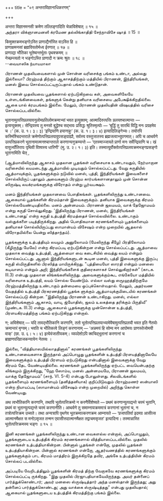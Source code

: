 +++
title = "०९ अन्तराविज्ञानाधिकरणम्"

+++

अन्तरा विज्ञानमनसी क्रमेण तल्लिङ्गादिति चेन्नाविशेषात् ॥ १५ ॥  
அந்தரா விக்ஞானமனஸீ க்ரமேண தல்லிங்காதிதி சேந்நாவிசே ஷாத் ॥ 15 ॥

किमुक्तक्रमभङ्गोऽस्ति प्राणाद्यैर्नास्ति वाऽस्ति हि ॥  
प्राणाक्षमनसां ब्रह्मवियतोर्मध्य ईरणात् ॥ १७ ॥  
प्राणाद्या भौतिका भूतेष्वन्तर्भूताः पृथक्क्रमम् ॥  
नेच्छन्त्यतो न भङ्गोऽस्ति प्राणादौ न क्रमः श्रुतः ॥ १८ ॥  
--வையாஸிக ந்யாயமாலா

பிராணன் முதலியவைகளால் முன் சொன்ன வரிசைக்கு பங்கம் உண்டா, அல்லது இல்லையா?
பிரஹ்மத் திற்கும் ஆகாசத்திற்கும் மத்தியில் பிராணன், இந்திரியங்கள், மனஸ்
இவை சொல்லப்பட்டிருப்பதால் பங்கம் உண்டுதான்.

பிராணன் முதலியவை பூதங்களால் ஏற்படுகிறவை கள், அவைகளிலேயே உள்ளடங்கினவைகள்,
தங்களுக் கென்று தனியாக வரிசையை அபேக்ஷிக்கிறதில்லை. ஆகை யால் க்ரமபங்கம்
இல்லை. மேலும், பிராணன் முதலியதின் விஷயத்தில் வரிசை சொல்லப்படவில்லை.

भूतानामुत्पत्तिप्रलयावनुलोमप्रतिलोमक्रमाभ्यां भवत इत्युक्तम्;
आत्मादिरुत्पत्तिः प्रलयश्चात्मान्तः — इत्यप्युक्तम्। सेन्द्रियस्य तु
मनसो बुद्धेश्च सद्भावः प्रसिद्धः श्रुतिस्मृत्योः — ‘बुद्धिं तु सारथिं
विद्धि मनः प्रग्रहमेव च ।’ (क. उ. १। ३। ३) ‘इन्द्रियाणि हयानाहुः’ (क.
उ. १। ३। ४) इत्यादिलिङ्गेभ्यः। तयोरपि कस्मिंश्चिदन्तराले
क्रमेणोत्पत्तिप्रलयावुपसङ्ग्राह्यौ, सर्वस्य वस्तुजातस्य
ब्रह्मजत्वाभ्युपगमात्। अपि च आथर्वणे उत्पत्तिप्रकरणे
भूतानामात्मनश्चान्तराले करणान्यनुक्रम्यन्ते — ‘एतस्माज्जायते प्राणो मनः
सर्वेन्द्रियाणि च। खं वायुर्ज्योतिरापः पृथिवी विश्वस्य धारिणी’ (मु. उ.
२। १। ३) इति। तस्मात्पूर्वोक्तोत्पत्तिप्रलयक्रमभङ्गप्रसङ्गो
भूतानामिति चेत् ,

(ஆத்மாவிலிருந்து ஆகாசம் முதலான பூதங்கள் வரிசையாக உண்டாவதும், நேர்மாறான
வரிசையில் லயமடைந்து ஆத்மாவில் முடிவதும் சொல்லப்பட்டது. வேறு சுருதியில்
ஆத்மாவுக்கும், பூதங்களுக்கும் நடுவில் மனஸ், புத்தி, இந்திரியங்கள்
இவைகளைச் சொல்லியிருப் பதாலும் அவைகளும் பிரஹ்ம கார்யங்களானதாலும் முன்
சொன்ன ஸிருஷ்டி லயக்ரமங்களுக்கு விரோதம் என்று பூர்வபக்ஷம்.

மனம் இந்திரியங்கள் முதலானவை பௌதிகங்கள். பூதங்களிலிருந்து உண்டானவை.
ஆகையால் பூதங்களின் கிரமம்தான் இவைகளுக்கும். தனியாக இவைகளுக்கு கிரமம்
சொல்லவேண்டியதில்லை. மனம் அன்னமயம். பிராணன் ஜலமயம், வாக் தேஜோமயம் என்று
சுருதி சொல்லுகிறது. 'இதிலிருந்து பிராணன், மனஸ், இந்திரியங்கள் உண்டானது’
என்ற சுருதி உத்பத்தி கிரமத்தைச் சொல்லவில்லை. உண்டாகும் வஸ்துக்களை
படித்திருக்கிறது. அதில் பௌதிகமான கரணங்களையும் பூதங்களையும் தனியாகச்
சொல்லியிருப்பது ஸாமான்யம் விசேஷம் என்ற முறையில் ஆதலால் விரோதமில்லை
யென்று ஸித்தாந்தம்).

பூதங்களுக்கு உத்பத்தியும் லயமும் அனுலோமம் (மேலிருந்து கீழே) பிரதிலோமம்
(கீழிருந்து மேலே) என்ற கிரமப்படி ஏற்படுகின்றன என்று சொல்லப்பட்டது.
ஆத்மாவை முதலாக வைத்து உத்பத்தி, ஆத்மாைை வை கடைசியில் வைத்து லயம் என்றும்
சொல்லப்பட்டது. ஆனால் இந்திரியங்களுடன் கூடின மனஸ், புத்தி இவைகளுக்கு
இருப்பு சுருதி ஸ்மிருதிகளில் பிரஸித்த மாயிருக்கிறது. "புத்தியையோ ஸாரதி
என்றும் மனஸை கடிவாளம் என்றும் அறி; இந்திரியங்களைக் குதிரைகளாகச்
சொல்லுகிறார்கள்" (காடக. III.3) என்பது முதலான லிங்கங்களிலிருந்து.
அவைகளுக்கும்கூட எங்கேயோ மத்தியில் வரிசையாக உத்பத்தி, லயம் சொல்ல
வேண்டும். எல்லா வஸ்து ஸமூஹத்திற்குமே பிரஹ்மத்திலிருந்து உண்டாகும்
தன்மையை ஒப்புக்கொள்வதால். மேலும், அதர்வண வேதத்தில் உத்பத்தி பிரகரணத்தில்
பூதங்க ளுக்கும் ஆத்மாவுக்குமிடையில் கரணங்கள் சொல்லப்படு கின்றன.
“இதிலிருந்து பிராணன் உண்டாகிறது. மனஸ், எல்லா இந்திரியங்களும் ஆகாசம்,
வாயு, ஜ்யோதிஸ், ஜலம் உலகத்தை தரிக்கும் பிருதிவீ” (முண்டக. III.3) என்று.
ஆகையால் பூதங்களுக்கு முன்சொன்ன உத்பத்தி, பிரளயகிரமத்திற்கு பங்கம்
ஏற்படுகிறது என்றால்.

न; अविशेषात् — यदि तावद्भौतिकानि करणानि, ततो
भूतोत्पत्तिप्रलयाभ्यामेवैषामुत्पत्तिप्रलयौ भवत इति नैतयोः क्रमान्तरं
मृग्यम्। भवति च भौतिकत्वे लिङ्गं करणानाम् — ‘अन्नमयं हि सोम्य मन आपोमयः
प्राणस्तेजोमयी वाक्’ (छा. उ. ६। ५। ४) इत्येवंजातीयकम्। व्यपदेशोऽपि
क्वचिद्भूतानां करणानां च ब्राह्मणपरिव्राजकन्यायेन नेतव्यः ।

இல்லை, “வித்தியாஸமில்லாததினால்” கரணங்கள் பூதங்களிலிருந்து உண்டானவைகளாக
இருந்தால் அப்பொழுது பூதங்களின் உத்பத்தி பிரளயத்தினாலேயே இவைகளுக்கும்
உத்பத்தி பிரளயம் ஏற்படுகிறது என்பதினால் இவைகளுக்கு வேறு கிரமம் தேட
வேண்டியதில்லை. கரணங்கள் பூதங்களிலிருந்து ஏற்பட்ட வையென்பதற்கு லிங்கமும்
இருக்கிறது, “ஹே ஸோம்ய, மனஸ் அன்னமயமே, பிராணன் ஜலமயம், வாக்கு தேஜோமயம்”
(சாந். VI. 5-4) என்பது போலுள்ளது. சிலவிடங்களில் பூதங்களையும்
கரணங்களையும் (தனித்தனியாக) குறிப்பிடுவதும் பிராஹ்மணர் ஸன்யாஸி என்ற
நியாயப்படி (ஸாமான்யம் விசேஷம் என்ற முறையில்) அறிந்து கொள்ள வேண்டியது.

अथ त्वभौतिकानि करणानि, तथापि भूतोत्पत्तिक्रमो न करणैर्विशेष्यते — प्रथमं
करणान्युत्पद्यन्ते चरमं भूतानि, प्रथमं वा भूतान्युत्पद्यन्ते चरमं
करणानीति। आथर्वणे तु समाम्नायक्रममात्रं करणानां भूतानां च, न
तत्रोत्पत्तिक्रम उच्यते। तथा अन्यत्रापि पृथगेव भूतक्रमात्करणक्रम
आम्नायते — ‘प्रजापतिर्वा इदमग्र आसीत्स आत्मानमैक्षत स मनोऽसृजत तन्मन
एवासीत्तदात्मानमैक्षत तद्वाचमसृजत’ इत्यादिना। तस्मान्नास्ति
भूतोत्पत्तिक्रमस्य भङ्गः ॥ १५ ॥

இனி கரணங்கள் பூதங்களிலிருந்து உண்டான வைகளல்ல என்றால், அப்பொழுதும்,
பூதங்களுடைய உத்பத்திக் கிரமம் கரணங்களால் வித்தியாஸப்படவில்லை. முதலில்
கரணங்கள் உத்பத்தியாகின்றன. பின்னால் பூதங்கள் என்றோ, முதலில் பூதங்கள்
உத்பத்தியாகின்றன. பின்னால் கரணங்கள் என்றோ, ஆதர்வணத்தில் கரணங்களுக்கும்
பூதங்களுக்கும் பாட கிரமம் மாத்திரம் இருக்கிறதே தவிர, அங்கே உத்பத்தியின்
கிரமம் சொல்லப் படவில்லை.

அப்படியே வேறிடத்திலும் பூதங்களின் கிரமத் திற்கு வேறாகவே கரணங்களுக்கு
கிரமம் சொல்லப்பட்டி ருக்கிறது. "இது முதலில் பிரஜாபதியாகவேயிருந்தது. அவர்
தன்னைப் பார்த்துக்கொண்டார்; அவர் மனஸை ஸ்ருஷ்டித்தார் அந்த மனஸ்தான்
இருந்தது; அது தன்னைப் பார்த்துக்கொண்டது; அது வாக்கை ஸ்ருஷ்டித்தது”
என்பது முதலியதால்; ஆகையால் பூதங்களுடைய உத்பத்திக் கிரமத்திற்கு பங்கம்
இல்லை.
